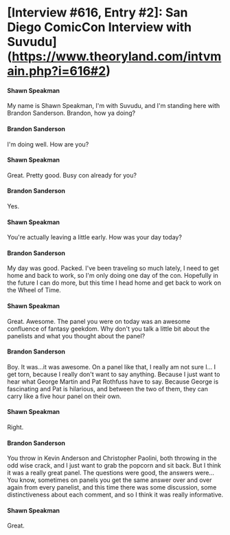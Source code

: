 # [Interview #616, Entry #2]: San Diego ComicCon Interview with Suvudu](https://www.theoryland.com/intvmain.php?i=616#2)

#### Shawn Speakman

My name is Shawn Speakman, I'm with Suvudu, and I'm standing here with Brandon Sanderson. Brandon, how ya doing?

#### Brandon Sanderson

I'm doing well. How are you?

#### Shawn Speakman

Great. Pretty good. Busy con already for you?

#### Brandon Sanderson

Yes.

#### Shawn Speakman

You're actually leaving a little early. How was your day today?

#### Brandon Sanderson

My day was good. Packed. I've been traveling so much lately, I need to get home and back to work, so I'm only doing one day of the con. Hopefully in the future I can do more, but this time I head home and get back to work on the Wheel of Time.

#### Shawn Speakman

Great. Awesome. The panel you were on today was an awesome confluence of fantasy geekdom. Why don't you talk a little bit about the panelists and what you thought about the panel?

#### Brandon Sanderson

Boy. It was...it was awesome. On a panel like that, I really am not sure I... I get torn, because I really don't want to say anything. Because I just want to hear what George Martin and Pat Rothfuss have to say. Because George is fascinating and Pat is hilarious, and between the two of them, they can carry like a five hour panel on their own.

#### Shawn Speakman

Right.

#### Brandon Sanderson

You throw in Kevin Anderson and Christopher Paolini, both throwing in the odd wise crack, and I just want to grab the popcorn and sit back. But I think it was a really great panel. The questions were good, the answers were... You know, sometimes on panels you get the same answer over and over again from every panelist, and this time there was some discussion, some distinctiveness about each comment, and so I think it was really informative.

#### Shawn Speakman

Great.


